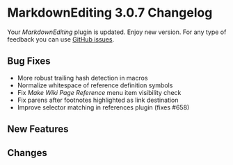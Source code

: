 # MarkdownEditing 3.0.7 Changelog

Your _MarkdownEditing_ plugin is updated. Enjoy new version. For any type of
feedback you can use [GitHub issues][issues].

## Bug Fixes

* More robust trailing hash detection in macros
* Normalize whitespace of reference definition symbols
* Fix _Make Wiki Page Reference_ menu item visibility check
* Fix parens after footnotes highlighted as link destination
* Improve selector matching in references plugin (fixes #658)

## New Features

## Changes

[issues]: https://github.com/SublimeText-Markdown/MarkdownEditing/issues
